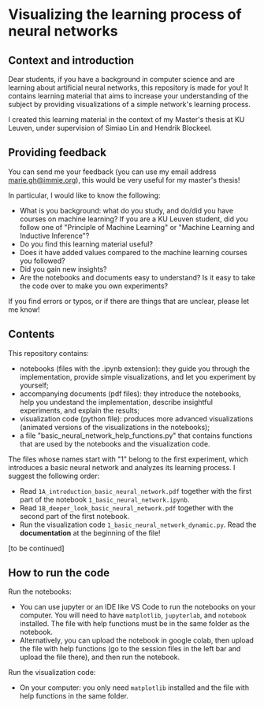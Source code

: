 # Visualizing the learning process of neural networks

## Context and introduction
Dear students, if you have a background in computer science and are learning about artificial neural networks, this repository is made for you! It contains learning material that aims to increase your understanding of the subject by providing visualizations of a simple network's learning process.

I created this learning material in the context of my Master's thesis at KU Leuven, under supervision of Simiao Lin and Hendrik Blockeel.

## Providing feedback
You can send me your feedback (you can use my email address marie.gh@immie.org), this would be very useful for my master's thesis!

In particular, I would like to know the following:
- What is you background: what do you study, and do/did you have courses on machine learning? If you are a KU Leuven student, did you follow one of "Principle of Machine Learning" or "Machine Learning and Inductive Inference"?
- Do you find this learning material useful?
- Does it have added values compared to the machine learning courses you followed?
- Did you gain new insights?
- Are the notebooks and documents easy to understand? Is it easy to take the code over to make you own experiments?

If you find errors or typos, or if there are things that are unclear, please let me know!

## Contents
This repository contains:
- notebooks (files with the .ipynb extension): they guide you through the implementation, provide simple visualizations, and let you experiment by yourself;
- accompanying documents (pdf files): they introduce the notebooks, help you undestand the implementation, describe insightful experiments, and explain the results;
- visualization code (python file): produces more advanced visualizations (animated versions of the visualizations in the notebooks);
- a file "basic_neural_network_help_functions.py" that contains functions that are used by the notebooks and the visualization code.

The files whose names start with "1" belong to the first experiment, which introduces a basic neural network and analyzes its learning process. I suggest the following order:
- Read `1A_introduction_basic_neural_network.pdf` together with the first part of the notebook `1_basic_neural_network.ipynb`.
- Read `1B_deeper_look_basic_neural_network.pdf` together with the second part of the first notebook.
- Run the visualization code `1_basic_neural_network_dynamic.py`. Read the **documentation** at the beginning of the file!

[to be continued]

## How to run the code

Run the notebooks:
- You can use jupyter or an IDE like VS Code to run the notebooks on your computer. You will need to have `matplotlib`,  `jupyterlab`, and `notebook` installed. The file with help functions must be in the same folder as the notebook.
- Alternatively, you can upload the notebook in google colab, then upload the file with help functions (go to the session files in the left bar and upload the file there), and then run the notebook.

Run the visualization code:
- On your computer: you only need `matplotlib` installed and the file with help functions in the same folder.

